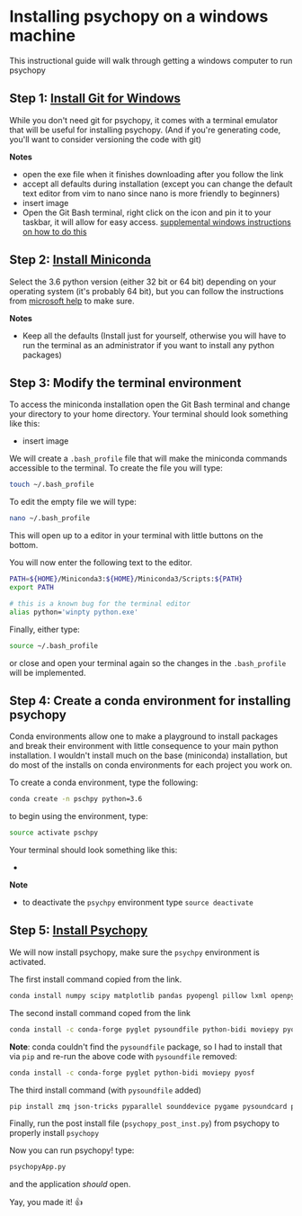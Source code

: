 # Installing psychopy on a windows machine

This instructional guide will walk through getting a windows computer to run psychopy

## Step 1: [Install Git for Windows](https://git-scm.com/download/win)

While you don't need git for psychopy, it comes with a terminal emulator that will be useful for installing psychopy.
(And if you're generating code, you'll want to consider versioning the code with git)

**Notes**
- open the exe file when it finishes downloading after you follow the link
- accept all defaults during installation (except you can change the default text editor from vim to nano since nano is more friendly to beginners)
- insert image
- Open the Git Bash terminal, right click on the icon and pin it to your taskbar, it will allow for easy access. [supplemental windows instructions on how to do this](https://support.microsoft.com/en-us/help/15059/windows-8-pin-apps-folders-desktop-taskbar)

## Step 2: [Install Miniconda](https://conda.io/miniconda.html)

Select the 3.6 python version (either 32 bit or 64 bit) depending on your operating system (it's probably 64 bit), but you can follow the instructions from [microsoft help](https://support.microsoft.com/en-us/help/827218/how-to-determine-whether-a-computer-is-running-a-32-bit-version-or-64) to make sure.

**Notes**
- Keep all the defaults (Install just for yourself, otherwise you will have to run the terminal as an administrator if you want to install any python packages)

## Step 3: Modify the terminal environment

To access the miniconda installation open the Git Bash terminal and change your directory to your home directory.
Your terminal should look something like this:
- insert image

We will create a `.bash_profile` file that will make the miniconda commands accessible to the terminal.
To create the file you will type:
```bash
touch ~/.bash_profile
```
To edit the empty file we will type:
```bash
nano ~/.bash_profile
```
This will open up to a editor in your terminal with little buttons on the bottom.

You will now enter the following text to the editor.
```bash
PATH=${HOME}/Miniconda3:${HOME}/Miniconda3/Scripts:${PATH}
export PATH

# this is a known bug for the terminal editor
alias python='winpty python.exe'
```

Finally, either type:
```bash
source ~/.bash_profile
```
or close and open your terminal again so the changes in the `.bash_profile` will be implemented.

## Step 4: Create a conda environment for installing psychopy
Conda environments allow one to make a playground to install packages and break their environment with little consequence to your main python installation.
I wouldn't install much on the base (miniconda) installation, but do most of the installs on conda environments for each project you work on.

To create a conda environment, type the following:
```bash
conda create -n pschpy python=3.6
```

to begin using the environment, type:
```bash
source activate pschpy
```

Your terminal should look something like this:
- <insert image>

**Note**
- to deactivate the `psychpy` environment type `source deactivate`

## Step 5: [Install Psychopy](http://psychopy.org/installation.html#anaconda-and-miniconda)
We will now install psychopy, make sure the `psychpy` environment is activated.

The first install command copied from the link.
```bash
conda install numpy scipy matplotlib pandas pyopengl pillow lxml openpyxl xlrd configobj pyyaml gevent greenlet msgpack-python psutil pytables requests[security] cffi seaborn wxpython cython pyzmq pyserial
```

The second install command coped from the link
```bash
conda install -c conda-forge pyglet pysoundfile python-bidi moviepy pyosf
```
**Note**: conda couldn't find the `pysoundfile` package, so I had to install that via `pip` and re-run the above code with `pysoundfile` removed:
```bash
conda install -c conda-forge pyglet python-bidi moviepy pyosf
```

The third install command (with `pysoundfile` added)
```bash
pip install zmq json-tricks pyparallel sounddevice pygame pysoundcard psychopy_ext psychopy pysoundfile
```

Finally, run the post install file (`psychopy_post_inst.py`) from psychopy to properly install `psychopy`

Now you can run psychopy!
type:
```bash
psychopyApp.py
```
and the application _should_ open.

Yay, you made it! :+1:
